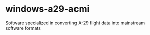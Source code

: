 # windows-a29-acmi
Software specialized in converting A-29 flight data into mainstream software formats

